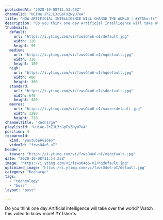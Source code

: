 ```yaml
---
publishedAt: "2020-10-08T11:53:40Z"
channelId: "UCiWe-JhZJL3cGpFsZNyU7uA"
title: "HOW ARTIFICIAL INTELLIGENCE WILL CHANGE THE WORLD | #YTShorts"
description: "Do you think one day Artificial Intelligence will take over the world? \nWatch this video to know more!\n#YTshorts"
thumbnails:
  default:
    url: "https://i.ytimg.com/vi/fzwsO4o6-oI/default.jpg"
    width: 120
    height: 90
  medium:
    url: "https://i.ytimg.com/vi/fzwsO4o6-oI/mqdefault.jpg"
    width: 320
    height: 180
  high:
    url: "https://i.ytimg.com/vi/fzwsO4o6-oI/hqdefault.jpg"
    width: 480
    height: 360
  standard:
    url: "https://i.ytimg.com/vi/fzwsO4o6-oI/sddefault.jpg"
    width: 640
    height: 480
  maxres:
    url: "https://i.ytimg.com/vi/fzwsO4o6-oI/maxresdefault.jpg"
    width: 1280
    height: 720
channelTitle: "Recharge"
playlistId: "UUiWe-JhZJL3cGpFsZNyU7uA"
position: 4
resourceId:
  kind: "youtube#video"
  videoId: "fzwsO4o6-oI"
header:
  teaser: "https://i.ytimg.com/vi/fzwsO4o6-oI/mqdefault.jpg"
date: "2020-10-08T11:54:22Z"
image: "https://i.ytimg.com/vi/fzwsO4o6-oI/hqdefault.jpg"
optimized_image: "https://i.ytimg.com/vi/fzwsO4o6-oI/default.jpg"
category: "Recharge"
tags:
  - "technology"
  - "buzz"
layout: "post"

---
```

Do you think one day Artificial Intelligence will take over the world? 
Watch this video to know more!
#YTshorts